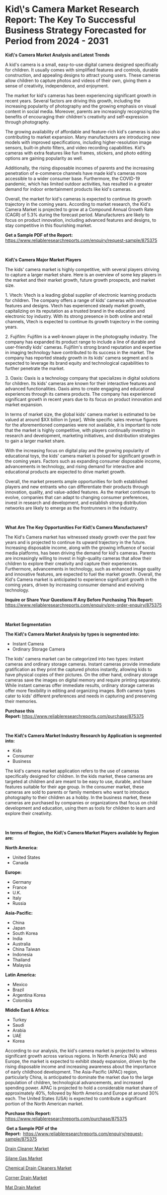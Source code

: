 <p><h1>Kid\'s Camera Market Research Report: The Key To Successful Business Strategy Forecasted for Period from 2024 - 2031</h1></p><p><strong>Kid\'s Camera Market Analysis and Latest Trends</strong></p>
<p><p>A kid's camera is a small, easy-to-use digital camera designed specifically for children. It usually comes with simplified features and controls, durable construction, and appealing designs to attract young users. These cameras allow children to capture photos and videos of their own, giving them a sense of creativity, independence, and enjoyment.</p><p>The market for kid's cameras has been experiencing significant growth in recent years. Several factors are driving this growth, including the increasing popularity of photography and the growing emphasis on visual content in social media. Moreover, parents are increasingly recognizing the benefits of encouraging their children's creativity and self-expression through photography.</p><p>The growing availability of affordable and feature-rich kid's cameras is also contributing to market expansion. Many manufacturers are introducing new models with improved specifications, including higher-resolution image sensors, built-in photo filters, and video recording capabilities. Kid's cameras with extra features like fun frames, stickers, and photo editing options are gaining popularity as well.</p><p>Additionally, the rising disposable incomes of parents and the increasing penetration of e-commerce channels have made kid's cameras more accessible to a wider consumer base. Furthermore, the COVID-19 pandemic, which has limited outdoor activities, has resulted in a greater demand for indoor entertainment products like kid's cameras.</p><p>Overall, the market for kid's cameras is expected to continue its growth trajectory in the coming years. According to market research, the Kid's Camera Market is projected to grow at a Compound Annual Growth Rate (CAGR) of 5.3% during the forecast period. Manufacturers are likely to focus on product innovation, including advanced features and designs, to stay competitive in this flourishing market.</p></p>
<p><strong>Get a Sample PDF of the Report:&nbsp;</strong> <a href="https://www.reliableresearchreports.com/enquiry/request-sample/875375">https://www.reliableresearchreports.com/enquiry/request-sample/875375</a></p>
<p>&nbsp;</p>
<p><strong>Kid\'s Camera Major Market Players</strong></p>
<p><p>The kids' camera market is highly competitive, with several players striving to capture a larger market share. Here is an overview of some key players in the market and their market growth, future growth prospects, and market size.</p><p>1. Vtech: Vtech is a leading global supplier of electronic learning products for children. The company offers a range of kids' cameras with innovative features and designs. Vtech has experienced steady market growth, capitalizing on its reputation as a trusted brand in the education and electronic toy industry. With its strong presence in both online and retail channels, Vtech is expected to continue its growth trajectory in the coming years.</p><p>2. Fujifilm: Fujifilm is a well-known player in the photography industry. The company has expanded its product range to include a line of durable and user-friendly kids' cameras. Fujifilm's strong brand reputation and expertise in imaging technology have contributed to its success in the market. The company has reported steady growth in its kids' camera segment and is expected to leverage its brand equity and technological capabilities to further penetrate the market.</p><p>3. Oaxis: Oaxis is a technology company that specializes in digital solutions for children. Its kids' cameras are known for their interactive features and advanced functionalities. Oaxis aims to create engaging and educational experiences through its camera products. The company has experienced significant growth in recent years due to its focus on product innovation and market expansion.</p><p>In terms of market size, the global kids' camera market is estimated to be valued at around $XX billion in [year]. While specific sales revenue figures for the aforementioned companies were not available, it is important to note that the market is highly competitive, with players continually investing in research and development, marketing initiatives, and distribution strategies to gain a larger market share.</p><p>With the increasing focus on digital play and the growing popularity of educational toys, the kids' camera market is poised for significant growth in the coming years. Factors such as expanding consumer disposable income, advancements in technology, and rising demand for interactive and educational products are expected to drive market growth.</p><p>Overall, the market presents ample opportunities for both established players and new entrants who can differentiate their products through innovation, quality, and value-added features. As the market continues to evolve, companies that can adapt to changing consumer preferences, invest in research and development, and establish strong distribution networks are likely to emerge as the frontrunners in the industry.</p></p>
<p>&nbsp;</p>
<p><strong>What Are The Key Opportunities For Kid\'s Camera Manufacturers?</strong></p>
<p><p>The Kid's Camera market has witnessed steady growth over the past few years and is projected to continue its upward trajectory in the future. Increasing disposable income, along with the growing influence of social media platforms, has been driving the demand for kid's cameras. Parents are increasingly willing to invest in high-quality cameras that allow their children to explore their creativity and capture their experiences. Furthermore, advancements in technology, such as enhanced image quality and innovative features, are expected to fuel the market growth. Overall, the Kid's Camera market is anticipated to experience significant growth in the coming years, driven by increasing consumer demand and evolving technology.</p></p>
<p><strong>Inquire or Share Your Questions If Any Before Purchasing This Report:</strong> <a href="https://www.reliableresearchreports.com/enquiry/pre-order-enquiry/875375">https://www.reliableresearchreports.com/enquiry/pre-order-enquiry/875375</a></p>
<p>&nbsp;</p>
<p><strong>Market Segmentation</strong></p>
<p><strong>The Kid\'s Camera Market Analysis by types is segmented into:</strong></p>
<p><ul><li>Instant Camera</li><li>Ordinary Storage Camera</li></ul></p>
<p><p>The kids' camera market can be categorized into two types: instant cameras and ordinary storage cameras. Instant cameras provide immediate gratification as they print the captured photos instantly, allowing kids to have physical copies of their pictures. On the other hand, ordinary storage cameras save the images on digital memory and require printing separately. While instant cameras offer immediate results, ordinary storage cameras offer more flexibility in editing and organizing images. Both camera types cater to kids' different preferences and needs in capturing and preserving their memories.</p></p>
<p><strong>Purchase this Report:&nbsp;</strong><a href="https://www.reliableresearchreports.com/purchase/875375">https://www.reliableresearchreports.com/purchase/875375</a></p>
<p>&nbsp;</p>
<p><strong>The Kid\'s Camera Market Industry Research by Application is segmented into:</strong></p>
<p><ul><li>Kids</li><li>Consumer</li><li>Business</li></ul></p>
<p><p>The kid's camera market application refers to the use of cameras specifically designed for children. In the kids market, these cameras are targeted at children and are meant to be easy to use, durable, and have features suitable for their age group. In the consumer market, these cameras are sold to parents or family members who want to introduce photography to their children as a hobby. In the business market, these cameras are purchased by companies or organizations that focus on child development and education, using them as tools for children to learn and explore their creativity.</p></p>
<p>&nbsp;</p>
<p><strong>In terms of Region, the Kid\'s Camera Market Players available by Region are:</strong></p>
<p>
    <p> <strong> North America: </strong>
        <ul>
            <li>United States</li>
            <li>Canada</li>
        </ul>
        </p> 
    <p> <strong> Europe: </strong>
        <ul>
            <li>Germany</li>
            <li>France</li>
            <li>U.K.</li>
            <li>Italy</li>
            <li>Russia</li>
        </ul>
        </p> 
    <p> <strong> Asia-Pacific: </strong>
        <ul>
            <li>China</li>
            <li>Japan</li>
            <li>South Korea</li>
            <li>India</li>
            <li>Australia</li>
            <li>China Taiwan</li>
            <li>Indonesia</li>
            <li>Thailand</li>
            <li>Malaysia</li>
        </ul>
        </p> 
    <p> <strong> Latin America: </strong>
        <ul>
            <li>Mexico</li>
            <li>Brazil</li>
            <li>Argentina Korea</li>
            <li>Colombia</li>
        </ul>
        </p> 
    <p> <strong> Middle East & Africa: </strong>
        <ul>
            <li>Turkey</li>
            <li>Saudi</li>
            <li>Arabia</li>
            <li>UAE</li>
            <li>Korea</li>
        </ul>
    </p>
    </p>
<p><p>According to our analysis, the kid's camera market is projected to witness significant growth across various regions. In North America (NA) and Europe, the market is expected to exhibit steady expansion, driven by the rising disposable income and increasing awareness about the importance of early childhood development. The Asia-Pacific (APAC) region, particularly China, is anticipated to dominate the market due to the large population of children, technological advancements, and increased spending power. APAC is projected to hold a considerable market share of approximately 40%, followed by North America and Europe at around 30% each. The United States (USA) is expected to contribute a significant portion of the North American market.</p></p>
<p><strong>Purchase this Report: </strong><a href="https://www.reliableresearchreports.com/purchase/875375">https://www.reliableresearchreports.com/purchase/875375</a></p>
<p>&nbsp;<strong>Get a Sample PDF of the Report:&nbsp;&nbsp;</strong><a href="https://www.reliableresearchreports.com/enquiry/request-sample/875375">https://www.reliableresearchreports.com/enquiry/request-sample/875375</a></p>
<p><strong></strong></p>
<p><p><a href="https://medium.com/@andrewhills1925/drain-cleaner-market-exploring-market-share-market-trends-and-future-growth-18dc58fb8480">Drain Cleaner Market</a></p><p><a href="https://medium.com/p/78628e04618e/edit">Silane Gas Market</a></p><p><a href="https://medium.com/@andrewhills1925/chemical-drain-cleaners-market-analysis-and-sze-forecasted-for-period-from-2024-to-2031-8e8d82ebb440">Chemical Drain Cleaners Market</a></p><p><a href="https://medium.com/@andrewhills1925/corner-drain-market-size-market-outlook-and-market-forecast-2024-to-2031-301a99ba6412">Corner Drain Market</a></p><p><a href="https://medium.com/p/5ff42f27e90b/edit">Mat Drain Market</a></p></p>